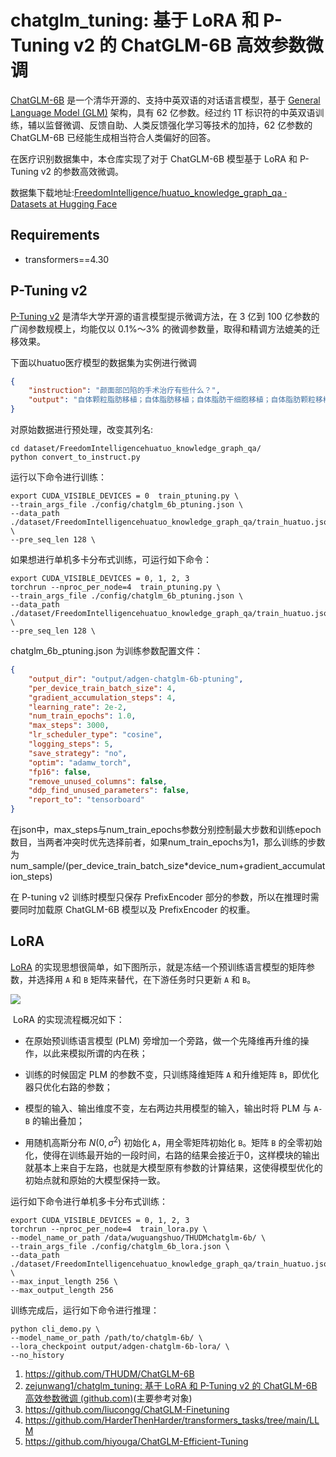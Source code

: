 # chatglm_tuning: 基于 LoRA 和 P-Tuning v2 的 ChatGLM-6B 高效参数微调

[ChatGLM-6B](https://github.com/THUDM/ChatGLM-6B) 是一个清华开源的、支持中英双语的对话语言模型，基于 [General Language Model (GLM)](https://github.com/THUDM/GLM) 架构，具有 62 亿参数。经过约 1T 标识符的中英双语训练，辅以监督微调、反馈自助、人类反馈强化学习等技术的加持，62 亿参数的 ChatGLM-6B 已经能生成相当符合人类偏好的回答。

在医疗识别数据集中，本仓库实现了对于 ChatGLM-6B 模型基于 LoRA 和 P-Tuning v2 的参数高效微调。

数据集下载地址:[FreedomIntelligence/huatuo_knowledge_graph_qa · Datasets at Hugging Face](https://huggingface.co/datasets/FreedomIntelligence/huatuo_knowledge_graph_qa)

## Requirements

- transformers==4.30


## P-Tuning v2

[P-Tuning v2](https://github.com/THUDM/P-tuning-v2) 是清华大学开源的语言模型提示微调方法，在 3 亿到 100 亿参数的广阔参数规模上，均能仅以 0.1%～3% 的微调参数量，取得和精调方法媲美的迁移效果。

下面以huatuo医疗模型的数据集为实例进行微调

```json
{
    "instruction": "颜面部凹陷的手术治疗有些什么？", 
    "output": "自体颗粒脂肪移植；自体脂肪移植；自体脂肪干细胞移植；自体脂肪颗粒移植"
}
```

对原始数据进行预处理，改变其列名:

```shell
cd dataset/FreedomIntelligencehuatuo_knowledge_graph_qa/
python convert_to_instruct.py
```

运行以下命令进行训练：

```shell
export CUDA_VISIBLE_DEVICES = 0  train_ptuning.py \
--train_args_file ./config/chatglm_6b_ptuning.json \
--data_path ./dataset/FreedomIntelligencehuatuo_knowledge_graph_qa/train_huatuo.json \
--pre_seq_len 128 \

```

如果想进行单机多卡分布式训练，可运行如下命令：

```shell
export CUDA_VISIBLE_DEVICES = 0, 1, 2, 3
torchrun --nproc_per_node=4  train_ptuning.py \
--train_args_file ./config/chatglm_6b_ptuning.json \
--data_path ./dataset/FreedomIntelligencehuatuo_knowledge_graph_qa/train_huatuo.json \
--pre_seq_len 128 \

```

chatglm_6b_ptuning.json 为训练参数配置文件：

```json
{
    "output_dir": "output/adgen-chatglm-6b-ptuning",
    "per_device_train_batch_size": 4,
    "gradient_accumulation_steps": 4,
    "learning_rate": 2e-2,
    "num_train_epochs": 1.0,
    "max_steps": 3000,
    "lr_scheduler_type": "cosine",
    "logging_steps": 5,
    "save_strategy": "no",
    "optim": "adamw_torch",
    "fp16": false,
    "remove_unused_columns": false,
    "ddp_find_unused_parameters": false,
    "report_to": "tensorboard"
}
```

在json中，max_steps与num_train_epochs参数分别控制最大步数和训练epoch数目，当两者冲突时优先选择前者，如果num_train_epochs为1，那么训练的步数为 num_sample/(per_device_train_batch_size*device_num+gradient_accumulation_steps)

在 P-tuning v2 训练时模型只保存 PrefixEncoder 部分的参数，所以在推理时需要同时加载原 ChatGLM-6B 模型以及 PrefixEncoder 的权重。



## LoRA

[LoRA](https://github.com/microsoft/LoRA) 的实现思想很简单，如下图所示，就是冻结一个预训练语言模型的矩阵参数，并选择用 `A` 和 `B` 矩阵来替代，在下游任务时只更新 `A` 和 `B`。

![](E:\chatglm_tuning-main\images\lora.png)

 LoRA 的实现流程概况如下：

- 在原始预训练语言模型 (PLM) 旁增加一个旁路，做一个先降维再升维的操作，以此来模拟所谓的内在秩；

- 训练的时候固定 PLM 的参数不变，只训练降维矩阵 `A` 和升维矩阵 `B`，即优化器只优化右路的参数；

- 模型的输入、输出维度不变，左右两边共用模型的输入，输出时将 PLM 与 `A-B` 的输出叠加；

- 用随机高斯分布 $N(0,\sigma^2)$ 初始化 `A`，用全零矩阵初始化 `B`。矩阵 `B` 的全零初始化，使得在训练最开始的一段时间，右路的结果会接近于0，这样模块的输出就基本上来自于左路，也就是大模型原有参数的计算结果，这使得模型优化的初始点就和原始的大模型保持一致。



运行如下命令进行单机多卡分布式训练：

```shell
export CUDA_VISIBLE_DEVICES = 0, 1, 2, 3
torchrun --nproc_per_node=4  train_lora.py \
--model_name_or_path /data/wuguangshuo/THUDMchatglm-6b/ \
--train_args_file ./config/chatglm_6b_lora.json \
--data_path ./dataset/FreedomIntelligencehuatuo_knowledge_graph_qa/train_huatuo.json \
--max_input_length 256 \
--max_output_length 256
```

训练完成后，运行如下命令进行推理：

```shell
python cli_demo.py \
--model_name_or_path /path/to/chatglm-6b/ \
--lora_checkpoint output/adgen-chatglm-6b-lora/ \
--no_history
```







1. https://github.com/THUDM/ChatGLM-6B
1. [zejunwang1/chatglm_tuning: 基于 LoRA 和 P-Tuning v2 的 ChatGLM-6B 高效参数微调 (github.com)](https://github.com/zejunwang1/chatglm_tuning)(主要参考对象)
2. https://github.com/liucongg/ChatGLM-Finetuning
3. https://github.com/HarderThenHarder/transformers_tasks/tree/main/LLM
4. https://github.com/hiyouga/ChatGLM-Efficient-Tuning

